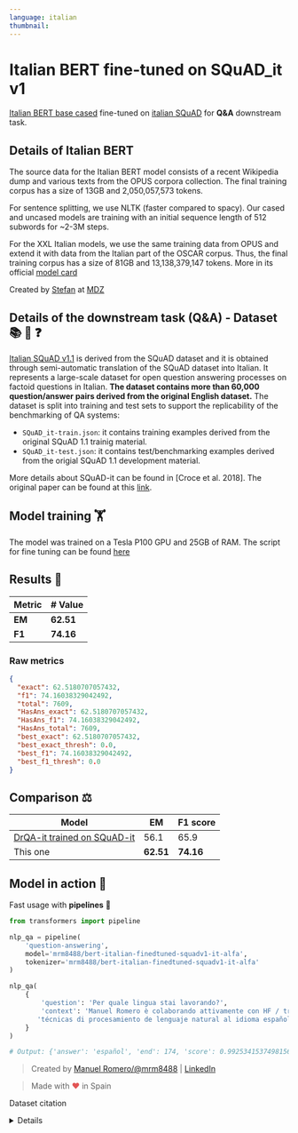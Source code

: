 ```yaml
---
language: italian
thumbnail:
---
```


# Italian BERT fine-tuned on SQuAD_it v1

[Italian BERT base cased](https://huggingface.co/dbmdz/bert-base-italian-cased) fine-tuned on [italian SQuAD](https://github.com/crux82/squad-it) for **Q&A** downstream task.

## Details of Italian BERT

The source data for the Italian BERT model consists of a recent Wikipedia dump and various texts from the OPUS corpora collection. The final training corpus has a size of 13GB and 2,050,057,573 tokens.

For sentence splitting, we use NLTK (faster compared to spacy). Our cased and uncased models are training with an initial sequence length of 512 subwords for ~2-3M steps.

For the XXL Italian models, we use the same training data from OPUS and extend it with data from the Italian part of the OSCAR corpus. Thus, the final training corpus has a size of 81GB and 13,138,379,147 tokens.
More in its official [model card](https://huggingface.co/dbmdz/bert-base-italian-cased)

Created by [Stefan](https://huggingface.co/stefan-it) at [MDZ](https://huggingface.co/dbmdz)

## Details of the downstream task (Q&A) - Dataset 📚 🧐 ❓

[Italian SQuAD v1.1](https://rajpurkar.github.io/SQuAD-explorer/) is derived from the SQuAD dataset and it is obtained through semi-automatic translation of the SQuAD dataset
into Italian. It represents a large-scale dataset for open question answering processes on factoid questions in Italian.
**The dataset contains more than 60,000 question/answer pairs derived from the original English dataset.** The dataset is split into training and test sets to support the replicability of the benchmarking of QA systems:

- `SQuAD_it-train.json`: it contains training examples derived from the original SQuAD 1.1 trainig material.
- `SQuAD_it-test.json`: it contains test/benchmarking examples derived from the origial SQuAD 1.1 development material.

More details about SQuAD-it can be found in [Croce et al. 2018]. The original paper can be found at this [link](https://link.springer.com/chapter/10.1007/978-3-030-03840-3_29).

## Model training 🏋️‍

The model was trained on a Tesla P100 GPU and 25GB of RAM.
The script for fine tuning can be found [here](https://github.com/huggingface/transformers/blob/master/examples/question-answering/run_squad.py)

## Results 📝

| Metric | # Value   |
| ------ | --------- |
| **EM** | **62.51** |
| **F1** | **74.16** |

### Raw metrics

```json
{
  "exact": 62.5180707057432,
  "f1": 74.16038329042492,
  "total": 7609,
  "HasAns_exact": 62.5180707057432,
  "HasAns_f1": 74.16038329042492,
  "HasAns_total": 7609,
  "best_exact": 62.5180707057432,
  "best_exact_thresh": 0.0,
  "best_f1": 74.16038329042492,
  "best_f1_thresh": 0.0
}
```

## Comparison ⚖️

| Model                                                                                                                            | EM        | F1 score  |
| -------------------------------------------------------------------------------------------------------------------------------- | --------- | --------- |
| [DrQA-it trained on SQuAD-it ](https://github.com/crux82/squad-it/blob/master/README.md#evaluating-a-neural-model-over-squad-it) | 56.1      | 65.9      |
| This one                                                                                                                         | **62.51** | **74.16** |

## Model in action 🚀

Fast usage with **pipelines** 🧪

```python
from transformers import pipeline

nlp_qa = pipeline(
    'question-answering',
    model='mrm8488/bert-italian-finedtuned-squadv1-it-alfa',
    tokenizer='mrm8488/bert-italian-finedtuned-squadv1-it-alfa'
)

nlp_qa(
    {
        'question': 'Per quale lingua stai lavorando?',
        'context': 'Manuel Romero è colaborando attivamente con HF / trasformatori per il trader del poder de las últimas ' +
       'técnicas di procesamiento de lenguaje natural al idioma español'
    }
)

# Output: {'answer': 'español', 'end': 174, 'score': 0.9925341537498156, 'start': 168}
```

> Created by [Manuel Romero/@mrm8488](https://twitter.com/mrm8488) | [LinkedIn](https://www.linkedin.com/in/manuel-romero-cs/)

> Made with <span style="color: #e25555;">&hearts;</span> in Spain

Dataset citation

<details>
@InProceedings{10.1007/978-3-030-03840-3_29,
	author="Croce, Danilo and Zelenanska, Alexandra and Basili, Roberto",
	editor="Ghidini, Chiara and Magnini, Bernardo and Passerini, Andrea and Traverso, Paolo",
	title="Neural Learning for Question Answering in Italian",
	booktitle="AI*IA 2018 -- Advances in Artificial Intelligence",
	year="2018",
	publisher="Springer International Publishing",
	address="Cham",
	pages="389--402",
	isbn="978-3-030-03840-3"
}
</detail>

